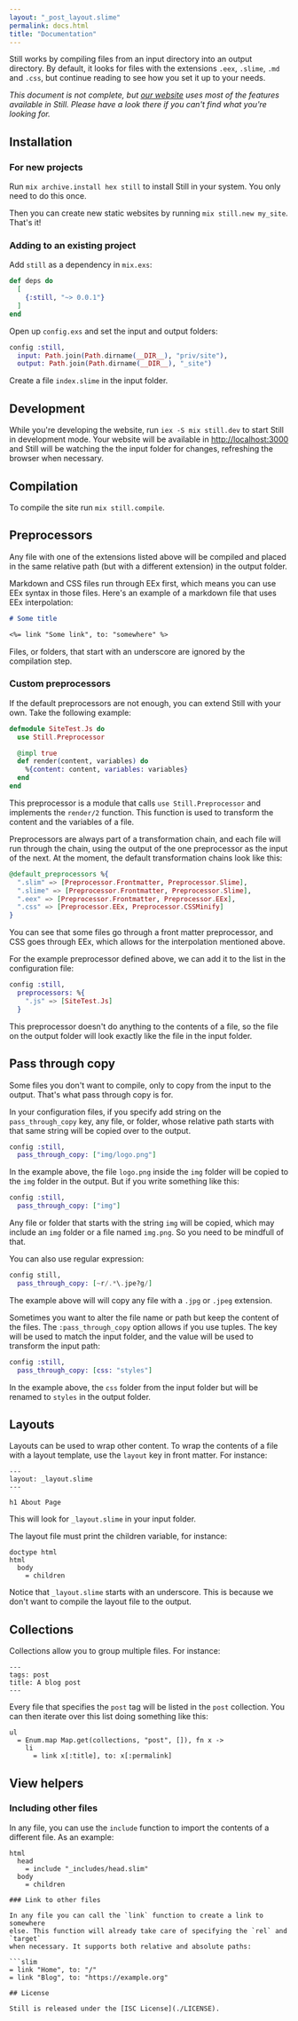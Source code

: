 ```yaml
---
layout: "_post_layout.slime"
permalink: docs.html
title: "Documentation"
---
```


Still works by compiling files from an input directory into an output directory. By default, it looks for files with the extensions `.eex`, `.slime`, `.md` and `.css`, but continue reading to see how you set it up to your needs.

_This document is not complete, but [our website](./priv/site) uses most of the features available in Still. Please have a look there if you can't find what you're looking for._

## Installation

### For new projects

Run `mix archive.install hex still` to install Still in your system. You only need to do this once.

Then you can create new static websites by running `mix still.new my_site`. That's it!

### Adding to an existing project

Add `still` as a dependency in `mix.exs`:

```elixir
def deps do
  [
    {:still, "~> 0.0.1"}
  ]
end
```

Open up `config.exs` and set the input and output folders:

```elixir
config :still,
  input: Path.join(Path.dirname(__DIR__), "priv/site"),
  output: Path.join(Path.dirname(__DIR__), "_site")
```

Create a file `index.slime` in the input folder.

## Development

While you're developing the website, run `iex -S mix still.dev` to start Still in development mode.
Your website will be available in [http://localhost:3000](http://localhost:3000/) and Still will be watching the the input folder for changes, refreshing the browser when necessary.

## Compilation

To compile the site run `mix still.compile`.

## Preprocessors

Any file with one of the extensions listed above will be compiled and placed in the same relative path (but with a different extension) in the output folder.

Markdown and CSS files run through EEx first, which means you can use EEx syntax in those files. Here's an example of a markdown file that uses EEx interpolation:

```markdown
# Some title

<%= link "Some link", to: "somewhere" %>
```

Files, or folders, that start with an underscore are ignored by the compilation step.

### Custom preprocessors

If the default preprocessors are not enough, you can extend Still with your own. Take the following example:

```elixir
defmodule SiteTest.Js do
  use Still.Preprocessor

  @impl true
  def render(content, variables) do
    %{content: content, variables: variables}
  end
end
```

This preprocessor is a module that calls `use Still.Preprocessor` and implements the `render/2` function. This function is used to transform the content and the variables of a file.

Preprocessors are always part of a transformation chain, and each file will run through the chain, using the output of the one preprocessor as the input of the next. At the moment, the default transformation chains look like this:

```elixir
@default_preprocessors %{
  ".slim" => [Preprocessor.Frontmatter, Preprocessor.Slime],
  ".slime" => [Preprocessor.Frontmatter, Preprocessor.Slime],
  ".eex" => [Preprocessor.Frontmatter, Preprocessor.EEx],
  ".css" => [Preprocessor.EEx, Preprocessor.CSSMinify]
}
```

You can see that some files go through a front matter preprocessor, and CSS goes through EEx, which allows for the interpolation mentioned above.

For the example preprocessor defined above, we can add it to the list in the configuration file:

```elixir
config :still,
  preprocessors: %{
    ".js" => [SiteTest.Js]
  }
```

This preprocessor doesn't do anything to the contents of a file, so the file on the output folder will look exactly like the file in the input folder.

## Pass through copy

Some files you don't want to compile, only to copy from the input to the output. That's what pass through copy is for.

In your configuration files, if you specify add string on the `pass_through_copy` key, any file, or folder, whose relative path starts with that same string will be copied over to the output.

```elixir
config :still,
  pass_through_copy: ["img/logo.png"]
```

In the example above, the file `logo.png` inside the `img` folder will be copied to the `img` folder in the output. But if you write something like this:

```elixir
config :still,
  pass_through_copy: ["img"]
```

Any file or folder that starts with the string `img` will be copied, which may include an `img` folder or a file named `img.png`. So you need to be mindfull of that.

You can also use regular expression:

```elixir
config still,
  pass_through_copy: [~r/.*\.jpe?g/]
```

The example above will will copy any file with a `.jpg` or `.jpeg` extension.

Sometimes you want to alter the file name or path but keep the content of the files. The `:pass_through_copy` option allows if you use tuples. The key will be used to match the input folder, and the value will be used to transform the input path:

```elixir
config :still,
  pass_through_copy: [css: "styles"]
```

In the example above, the `css` folder from the input folder but will be renamed to `styles` in the output folder.

## Layouts

Layouts can be used to wrap other content. To wrap the contents of a file with
a layout template, use the `layout` key in front matter. For instance:

```slime
---
layout: _layout.slime
---

h1 About Page
```

This will look for `_layout.slime` in your input folder.

The layout file must print the children variable, for instance:

```slime
doctype html
html
  body
    = children
```

Notice that `_layout.slime` starts with an underscore. This is because we don't
want to compile the layout file to the output.

## Collections

Collections allow you to group multiple files. For instance:

```
---
tags: post
title: A blog post
---
```

Every file that specifies the `post` tag will be listed in the `post` collection.
You can then iterate over this list doing something like this:

```slime
ul
  = Enum.map Map.get(collections, "post", []), fn x ->
    li
      = link x[:title], to: x[:permalink]
```

## View helpers

### Including other files

In any file, you can use the `include` function to import the contents of a different file. As an example:

```slim
html
  head
    = include "_includes/head.slim"
  body
    = children

### Link to other files

In any file you can call the `link` function to create a link to somewhere
else. This function will already take care of specifying the `rel` and `target`
when necessary. It supports both relative and absolute paths:

```slim
= link "Home", to: "/"
= link "Blog", to: "https://example.org"

## License

Still is released under the [ISC License](./LICENSE).
